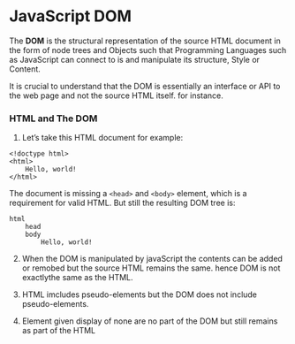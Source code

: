 # JavaScript DOM
The **DOM** is the structural representation of the source HTML document in the form of node trees and Objects such that Programming Languages such as JavaScript can connect to is and manipulate its structure, Style or Content.

It is crucial to understand that the DOM is essentially an interface or API to the web page and not the source HTML itself.
for instance.

### HTML and The DOM
1. Let’s take this HTML document for example:
```
<!doctype html>
<html>
    Hello, world!
</html>
```
The document is missing a `<head>` and `<body>` element, which is a requirement for valid HTML. But still the resulting DOM tree is:
```
html
    head
    body
        Hello, world!
```

2. When the DOM is manipulated by javaScript the contents can be added or remobed but the source HTML remains the same.
hence DOM is not exactlythe same as the HTML.

3. HTML imcludes pseudo-elements but the DOM does not include pseudo-elements.

4. Element given display of none are no part of the DOM but still remains as part of the HTML